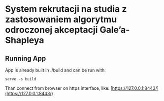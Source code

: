 # System rekrutacji na studia z zastosowaniem algorytmu odroczonej akceptacji Gale’a- Shapleya


## Running App
App is already built in ./build and can be run with:

```
serve -s build
```
Than connect from browser on https interface, like: [https://127.0.0.1:8443/](https://127.0.0.1:8443/)
```
